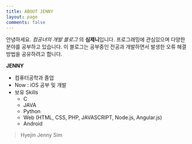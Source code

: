 ```yaml
---
title: ABOUT JENNY
layout: page
comments: false
---
```

안녕하세요. _컴공녀의 개발 블로그_ 의 **심제니**입니다.
프로그래밍에 관심있으며 다양한 분야를 공부하고 있습니다.
이 블로그는 공부중인 전공과 개발하면서 발생한 오류 해결 방법을 공유하려고 합니다.

**JENNY**
- 컴퓨터공학과 졸업
- Now : iOS 공부 및 개발
- 보유 Skills
	- C
	- JAVA
	- Python
	- Web (HTML, CSS, PHP, JAVASCRIPT, Node.js, Angular.js)
	- Android

> Hyejin Jenny Sim

